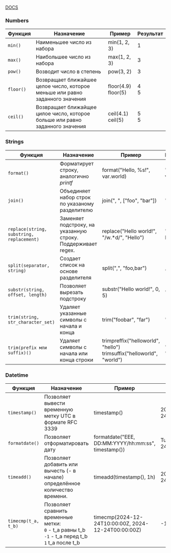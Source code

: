 [DOCS](https://developer.hashicorp.com/terraform/language/functions)

### Numbers
| Функция | Назначение | Пример | Результат |
|---------|------------|--------|-----------|
| ```min()``` | Наименьшее число из набора | min(1, 2, 3) | 1 |
| ```max()``` | Наибольшее число из набора | max(1, 2, 3) | 3 |
| ```pow()``` | Возводит число в степень   | pow(3, 2)    | 3 |
| ```floor()``` | Возвращает ближайшее целое число, которое меньше или равно заданного значения | floor(4.9)<br>floor(5) | 4<br>5 |
| ```ceil()``` | Возвращает ближайщее цилое число, которое больше или равно заданного значения | ceil(4.1)<br>ceil(5) | 5<br>5 |

### Strings
| Функция | Назначение | Пример | Результат |
|---------|------------|--------|-----------|
| ```format()``` | Форматирует строку, аналогично *printf* | format("Hello, %s!", var.world) | "Hello world!" |
| ```join()``` | Объединяет набор строк по указаному разделителю | join(", ", ["foo", "bar"]) | "foo, bar" |
| ```replace(string, substring, replacement)``` | Заменяет подстроку, на указанную строку. Поддерживает regex. | replace("Hello world!", "/w.*d/", "Hello") | "Hello Hello" |
| ```split(separator, string)``` | Создает список на основе разделителя | split(",", "foo,bar") | ["foo", "bar"] |
| ```substr(string, offset, length)``` | Позволяет вырезать подстроку | substr("Hello world!", 0, 5) | "Hello" |
| ```trim(string, str_character_set)``` | Удаляет указанные символы с начала и конца | trim("foobar", "far") | "oob" |
| ```trim(prefix мли suffix)()``` | Удаляет символы с начала или конца строки | trimpreffix("helloworld", "hello")<br>trimsuffix("helloworld", "world") | "world"<br>"hello" |

### Datetime
| Функция | Назначение | Пример | Результат |
|---------|------------|--------|-----------|
| ```timestamp()``` | Позволяет вывести временную метку UTC в формате RFC 3339 | timestamp() | 2024-12-24T13:28:17Z |
| ```formatdate()``` | Позволяет отформатировать дату | formatdate("EEE, DD:MM:YYYY/hh:mm:ss", timestamp()) | Tue, 24:12:2024/13:31:32 |
| ```timeadd()``` | Позволяет добавить или вычесть (- в начале) определённое количество времени. | timeadd(timestamp(), 1h) |  2024-12-24T14:37:54Z |
| ```timecmp(t_a, t_b)``` | Позволяет сравнить временные метки:<br>```0``` - t_a равны t_b<br>```-1``` - t_a перед t_b<br>```1``` t_a после t_b | timecmp(2024-12-24T10:00:00Z, 2024-12-24T00:00:00Z) | -1 |
